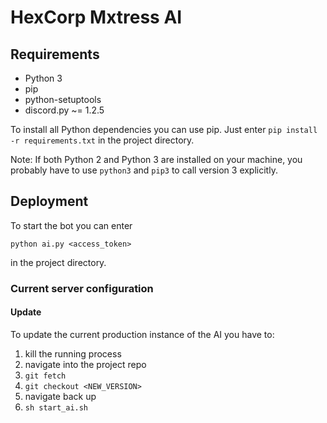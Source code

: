 # HexCorp Mxtress AI

## Requirements
- Python 3
- pip
- python-setuptools
- discord.py ~= 1.2.5

To install all Python dependencies you can use pip. Just enter `pip install -r requirements.txt` in the project directory.

Note: If both Python 2 and Python 3 are installed on your machine, you probably have to use `python3` and `pip3` to call version 3 explicitly.

## Deployment
To start the bot you can enter
```
python ai.py <access_token>
```
in the project directory.

### Current server configuration

#### Update
To update the current production instance of the AI you have to:
1. kill the running process
2. navigate into the project repo
3. `git fetch`
4. `git checkout <NEW_VERSION>`
5. navigate back up
6. `sh start_ai.sh`